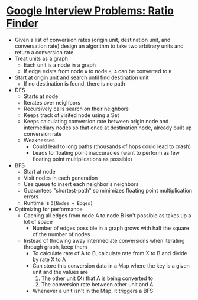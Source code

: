 # [Google Interview Problems: Ratio Finder](https://medium.com/@alexgolec/google-interview-problems-ratio-finder-d7aa8bf201e3)

* Given a list of conversion rates (origin unit, destination unit, and conversation rate) design an algorithm to take two arbitrary units and return a conversion rate
* Treat units as a graph
  * Each unit is a node in a graph
  * If edge exists from node `A` to node `B`, `A` can be converted to `B`
* Start at origin unit and search until find destination unit
  * If no destination is found, there is no path
* DFS
  * Starts at node
  * Iterates over neighbors
  * Recursively calls search on their neighbors
  * Keeps track of visited node using a Set
  * Keeps calculating conversion rate between origin node and intermediary nodes so that once at destination node, already built up conversion rate
  * Weaknesses
    * Could lead to long paths (thousands of hops could lead to crash)
    * Leads to floating point inaccuracies (want to perform as few floating point multiplications as possible)
* BFS
  * Start at node
  * Visit nodes in each generation
  * Use queue to insert each neighbor's neighbors
  * Guarantees "shortest-path" so minimizes floating point multiplication errors
  * Runtime is `O(Nodes + Edges)`
* Optimizing for performance
  * Caching all edges from node A to node B isn't possible as takes up a lot of space
    * Number of edges possible in a graph grows with half the square of the number of nodes
  * Instead of throwing away intermediate conversions when iterating through graph, keep them
    * To calculate rate of A to B, calculate rate from X to B and divide by rate X to A
    * Can store this conversion data in a Map where the key is a given unit and the values are
      1. The other unit (X) that A is being converted to
      1. The conversion rate between other unit and A
    * Whenever a unit isn't in the Map, it triggers a BFS

